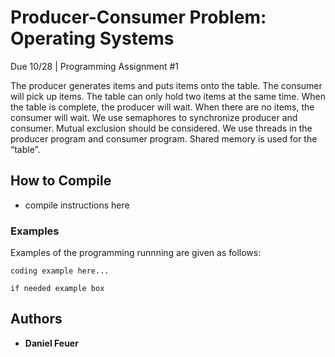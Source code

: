 # Producer-Consumer Problem: Operating Systems

Due 10/28 | Programming Assignment #1

The producer generates items and puts items onto the table. The consumer will pick up items. The table can only hold two items at the same time. When the table is complete, the producer will wait. When there are no items, the consumer will wait. We use semaphores to synchronize producer and consumer.  Mutual exclusion should be considered. We use threads in the producer program and consumer program. Shared memory is used for the “table”.

## How to Compile

 - compile instructions here

### Examples

Examples of the programming runnning are given as follows:

```
coding example here...
```


```
if needed example box
```

## Authors

* **Daniel Feuer** 
